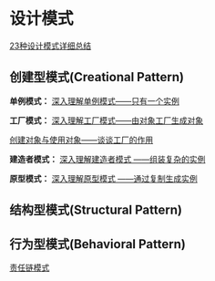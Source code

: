 # 设计模式

[23种设计模式详细总结](https://blog.csdn.net/u010191034/article/details/40486899)

## 创建型模式(Creational Pattern)

**单例模式：** [深入理解单例模式——只有一个实例](https://blog.csdn.net/qq_34337272/article/details/80455972)

**工厂模式：** [深入理解工厂模式——由对象工厂生成对象](https://blog.csdn.net/qq_34337272/article/details/80472071)

[创建对象与使用对象——谈谈工厂的作用](https://blog.csdn.net/lovelion/article/details/7523392)

**建造者模式：** [深入理解建造者模式 ——组装复杂的实例](http://blog.csdn.net/qq_34337272/article/details/80540059)

**原型模式：** [深入理解原型模式 ——通过复制生成实例](https://blog.csdn.net/qq_34337272/article/details/80706444)

## **结构型模式(Structural Pattern)**

## 行为型模式(Behavioral Pattern)

[责任链模式](https://blog.csdn.net/jason0539/article/details/45091639)

